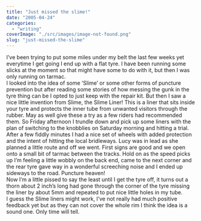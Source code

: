 ```yaml
---
title: "Just missed the slime!"
date: "2005-04-24"
categories: 
  - "writing"
coverImage: "./src/images/image-not-found.png"
slug: "just-missed-the-slime"
---
```


I’ve been trying to put some miles under my belt the last few weeks yet everytime I get going I end up with a flat tyre. I have been running some slicks at the moment so that might have some to do with it, but then I was only running on tarmac.  
I looked into the idea of some ‘Slime’ or some other forms of puncture prevention but after reading some stories of how messing the gunk in the tyre thing can be I opted to just keep with the repair kit. But then I saw a nice little invention from Slime, the Slime Liner! This is a liner that sits inside your tyre and protects the inner tube from unwanted visitors through the rubber. May as well give these a try as a few riders had recommended them. So Friday afternoon I trundle down and pick up some liners with the plan of switching to the knobblies on Saturday morning and hitting a trial.  
After a few fiddly minutes I had a nice set of wheels with added protection and the intent of hitting the local bridleways. Lucy was in lead as she planned a little route and off we went. First signs are good and we open onto a small bit of tarmac between the tracks. Hold on as the speed picks up I’m feeling a little wobbly on the back end, came to the next corner and the rear tyre gave way in a wonderful screeching noise and I ended up sideways to the road. Puncture heaven!  
Now I’m a little pissed to say the least until I get the tyre off, it turns out a thorn about 2 inch’s long had gone through the corner of the tyre missing the liner by about 5mm and repeated to put nice little holes in my tube.  
I guess the Slime liners might work, I’ve not really had much positive feedback yet but as they can not cover the whole rim I think the idea is a sound one. Only time will tell.
